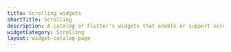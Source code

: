 ```yaml
---
title: Scrolling widgets
shortTitle: Scrolling
description: A catalog of Flutter's widgets that enable or support scrolling.
widgetCategory: Scrolling
layout: widget-catalog-page
---
```

